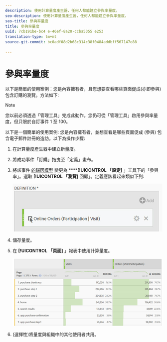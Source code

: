 ```yaml
---
description: 使用計算量度產生器，任何人都能建立參與率量度。
seo-description: 使用計算量度產生器，任何人都能建立參與率量度。
seo-title: 參與率量度
title: 參與率量度
uuid: 7cb191be-bc4 e-46ef-8a20-ccba5355 e253
translation-type: tm+mt
source-git-commit: bc0adf08d2b68c314c38f0484addbff567147e88

---
```



# 參與率量度

以下是簡單的使用案例：您是內容擁有者，且您想要查看哪些頁面促成(亦即參與)包含訂購的瀏覽。方法如下:

>[!NOTE]
>
>您以前必須透過「管理工具」完成此動作。您仍可從「管理工具」啟用參與率量度，但只限於自訂事件 1 至 100。

以下是一個簡單的使用案例: 您是內容擁有者，並想查看是哪些頁面促成 (參與) 包含電子郵件註冊的造訪。以下為操作步驟:

1. 在計算量度產生器中建立新量度。
1. 將成功事件「訂購」拖曳至「定義」畫布。
1. 將該事件 [的歸因模型](../../../../../components/c-calcmetrics/c-workflow/cm-workflow/c-build-metrics/m-metric-type-alloc.md#concept_B7A1FCFEFA9D4C4883208ACE8C9C8E5E) 變更為 ******[!UICONTROL 「設定]** 」工具下的「參與率」。選取 **[!UICONTROL 「瀏覽]** 回顧」。定義應該看起來類似下列:

   ![](assets/participation.png)

1. 儲存量度。
1. 在 **[!UICONTROL 「頁面]** 」報表中使用計算量度。

   ![](assets/participation-pages.png)

1. (選擇性)將量度與組織中的其他使用者共用。

